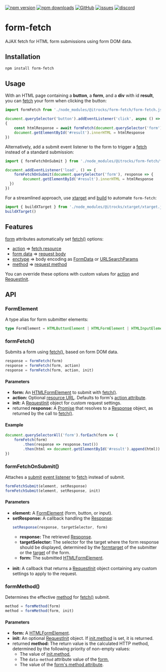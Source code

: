 [![npm version](https://img.shields.io/npm/v/@itrocks/form-fetch?logo=npm)](https://www.npmjs.org/package/@itrocks/form-fetch)
[![npm downloads](https://img.shields.io/npm/dm/@itrocks/form-fetch)](https://www.npmjs.org/package/@itrocks/form-fetch)
[![GitHub](https://img.shields.io/github/last-commit/itrocks-ts/form-fetch?color=2dba4e&label=commit&logo=github)](https://github.com/itrocks-ts/form-fetch)
[![issues](https://img.shields.io/github/issues/itrocks-ts/form-fetch)](https://github.com/itrocks-ts/form-fetch/issues)
[![discord](https://img.shields.io/discord/1314141024020467782?color=7289da&label=discord&logo=discord&logoColor=white)](https://25.re/ditr)

# form-fetch

AJAX fetch for HTML form submissions using form DOM data.

## Installation

```bash
npm install form-fetch
```

## Usage

With an HTML page containing a **button**, a **form**, and a **div** with id **result**,
you can [fetch](https://developer.mozilla.org/docs/Web/API/Window/fetch) your form when clicking the button:

```ts
import formFetch from './node_modules/@itrocks/form-fetch/form-fetch.js'

document.querySelector('button').addEventListener('click', async () => 
{
	const htmlResponse = await formFetch(document.querySelector('form')).text()
	document.getElementById('#result').innerHTML = htmlResponse
})
```

Alternatively, add a submit event listener to the form
to trigger a [fetch](https://developer.mozilla.org/docs/Web/API/Window/fetch) instead of a standard submission:

```ts
import { formFetchOnSubmit } from './node_modules/@itrocks/form-fetch/form-fetch.js'

document.addEventListener('load', () => {
	formFetchOnSubmit(document.querySelector('form'), response => {
		document.getElementById('#result').innerHTML = htmlResponse
  })
})
```

For a streamlined approach, use [xtarget](https://www.npmjs.org/package/@itrocks/xtarget)
and [build](https://www.npmjs.org/package/@itrocks/build) to automate `form-fetch`:

```ts
import { buildXTarget } from './node_modules/@itrocks/xtarget/xtarget.js'
buildXTarget()
```

## Features

[form](https://developer.mozilla.org/docs/Web/HTML/Element/form) attributes
automatically set [fetch()](https://developer.mozilla.org/docs/Web/API/Window/fetch) options:

- [action](https://developer.mozilla.org/docs/Web/HTML/Element/form#action)
  => [fetch resource](https://developer.mozilla.org/docs/Web/API/Window/fetch#resource)
- [form data](https://developer.mozilla.org/docs/Web/HTML/Element/form)
  => [request body](https://developer.mozilla.org/en-US/docs/Web/API/RequestInit#body)
- [enctype](https://developer.mozilla.org/docs/Web/HTML/Element/form#enctype)
  => body encoding as [FormData](https://developer.mozilla.org/docs/Web/API/FormData)
  or [URLSearchParams](https://developer.mozilla.org/docs/Web/API/URLSearchParams)
- [method](https://developer.mozilla.org/docs/Web/HTML/Element/form#method)
  => [request method](https://developer.mozilla.org/en-US/docs/Web/API/RequestInit#method) 

You can override these options with custom values for [action](#formFetch)
and [RequestInit](https://developer.mozilla.org/en-US/docs/Web/API/RequestInit).

## API

### FormElement

A type alias for form submitter elements:

```ts
type FormElement = HTMLButtonElement | HTMLFormElement | HTMLInputElement
```

### formFetch()

Submits a form using [fetch()](https://developer.mozilla.org/docs/Web/API/Window/fetch),
based on form DOM data.

```ts
response = formFetch(form)
response = formFetch(form, action)
response = formFetch(form, action, init)
```

#### Parameters

- **form:**
  An [HTMLFormElement](https://developer.mozilla.org/docs/Web/API/HTMLFormElement)
  to submit with [fetch()](https://developer.mozilla.org/docs/Web/API/Window/fetch).
- **action:**
  Optional [resource URL](https://developer.mozilla.org/docs/Web/API/Window/fetch#resource).
  Defaults to form's [action attribute](https://developer.mozilla.org/docs/Web/HTML/Element/form#action).
- **init:**
  A [RequestInit](https://developer.mozilla.org/en-US/docs/Web/API/RequestInit) object
  for custom request settings.
- returned **response:**
  A [Promise](https://developer.mozilla.org/docs/Web/JavaScript/Reference/Global_Objects/Promise)
  that resolves to a [Response](https://developer.mozilla.org/docs/Web/API/Response) object,
  as returned by the call to [fetch()](https://developer.mozilla.org/docs/Web/API/Window/fetch).

#### Example

```ts
document.querySelectorAll('form').forEach(form => {
	formFetch(form)
		.then(response => response.text())
		.then(html => document.getElementById('#result').append(html))
})
```

### formFetchOnSubmit()

Attaches a [submit](https://developer.mozilla.org/docs/Web/API/HTMLFormElement/submit_event)
[event listener](https://developer.mozilla.org/docs/Web/API/EventTarget/addEventListener)
to [fetch](https://developer.mozilla.org/docs/Web/API/Window/fetch) instead of submit.

```ts
formFetchSubmit(element, setResponse)
formFetchSubmit(element, setResponse, init)
```

#### Parameters

- **element:**
  A [FormElement](#FormElement) (form, button, or input).
- **setResponse:**
  A callback handling the [Response](https://developer.mozilla.org/docs/Web/API/Response):
  ```ts
  setResponse(response, targetSelector, form)
  ```
  - **response:**
    The retrieved [Response](https://developer.mozilla.org/docs/Web/API/Response).
  - **targetSelector:**
    The selector for the target where the form response should be displayed,
    determined by the [formtarget](https://developer.mozilla.org/docs/Web/HTML/Element/input#formtarget) of the submitter
    or the [target](https://developer.mozilla.org/docs/Web/HTML/Element/form#target) of the form.
  - **form:**
    The submitted [HTMLFormElement](https://developer.mozilla.org/docs/Web/API/HTMLFormElement).
    <br/><br/>
- **init:**
  A callback that returns a [RequestInit](https://developer.mozilla.org/en-US/docs/Web/API/RequestInit) object
  containing any custom settings to apply to the request.

### formMethod()

Determines the effective [method](https://developer.mozilla.org/docs/Web/HTML/Element/form#method)
for [fetch()](https://developer.mozilla.org/docs/Web/API/Window/fetch) submit.

```ts
method = formMethod(form)
method = formMethod(form, init)
```

#### Parameters

- **form:**
  A [HTMLFormElement](https://developer.mozilla.org/docs/Web/API/HTMLFormElement).
- **init:**
  An optional [RequestInit](https://developer.mozilla.org/en-US/docs/Web/API/RequestInit) object.
  If [init.method](https://developer.mozilla.org/en-US/docs/Web/API/RequestInit#method) is set, it is returned.
- returned **method:**
  The return value is the calculated HTTP method, determined by the following priority of non-empty values:
  - The value of [init.method](https://developer.mozilla.org/en-US/docs/Web/API/RequestInit#method),
  - The `data-method` attribute value of the [form](https://developer.mozilla.org/docs/Web/HTML/Element/form),
  - The value of the [form's method attribute](https://developer.mozilla.org/docs/Web/HTML/Element/form#method). 
